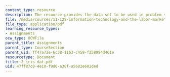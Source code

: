 ```yaml
---
content_type: resource
description: The resource provides the data set to be used in problem set 2.
file: /media/courses/11-128-information-technology-and-the-labor-market-spring-2005/47ff87c04e10f9d6a38fa5682e602ded_2_iris_dat.pdf
file_type: application/pdf
learning_resource_types:
- Assignments
ocw_type: OCWFile
parent_title: Assignments
parent_type: CourseSection
parent_uid: ff47a72e-6c38-11b3-c459-f258994d461e
resourcetype: Document
title: 2_iris_dat.pdf
uid: 47ff87c0-4e10-f9d6-a38f-a5682e602ded
---
```

